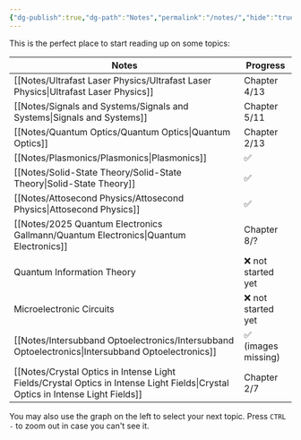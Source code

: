 ```yaml
---
{"dg-publish":true,"dg-path":"Notes","permalink":"/notes/","hide":"true","dgShowBacklinks":"false","dgShowLocalGraph":true,"updated":"2025-05-14T21:03:28.480+02:00"}
---
```


This is the perfect place to start reading up on some topics:

| Notes                                                                                                                           | Progress           |
| ------------------------------------------------------------------------------------------------------------------------------- | ------------------ |
| [[Notes/Ultrafast Laser Physics/Ultrafast Laser Physics\|Ultrafast Laser Physics]]                                              | Chapter 4/13       |
| [[Notes/Signals and Systems/Signals and Systems\|Signals and Systems]]                                                          | Chapter 5/11       |
| [[Notes/Quantum Optics/Quantum Optics\|Quantum Optics]]                                                                         | Chapter 2/13       |
| [[Notes/Plasmonics/Plasmonics\|Plasmonics]]                                                                                     | ✅                  |
| [[Notes/Solid-State Theory/Solid-State Theory\|Solid-State Theory]]                                                             | ✅                  |
| [[Notes/Attosecond Physics/Attosecond Physics\|Attosecond Physics]]                                                             | ✅                  |
| [[Notes/2025 Quantum Electronics Gallmann/Quantum Electronics\|Quantum Electronics]]                                            | Chapter 8/?        |
| Quantum Information Theory                                                                                                      | ❌ not started yet  |
| Microelectronic Circuits                                                                                                        | ❌ not started yet  |
| [[Notes/Intersubband Optoelectronics/Intersubband Optoelectronics\|Intersubband Optoelectronics]]                               | ✅ (images missing) |
| [[Notes/Crystal Optics in Intense Light Fields/Crystal Optics in Intense Light Fields\|Crystal Optics in Intense Light Fields]] | Chapter 2/7        |

You may also use the graph on the left to select your next topic. Press `CTRL -` to zoom out in case you can't see it.